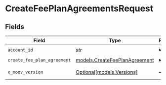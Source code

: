 # CreateFeePlanAgreementsRequest


## Fields

| Field                                                                | Type                                                                 | Required                                                             | Description                                                          |
| -------------------------------------------------------------------- | -------------------------------------------------------------------- | -------------------------------------------------------------------- | -------------------------------------------------------------------- |
| `account_id`                                                         | *str*                                                                | :heavy_check_mark:                                                   | N/A                                                                  |
| `create_fee_plan_agreement`                                          | [models.CreateFeePlanAgreement](../models/createfeeplanagreement.md) | :heavy_check_mark:                                                   | N/A                                                                  |
| `x_moov_version`                                                     | [Optional[models.Versions]](../models/versions.md)                   | :heavy_minus_sign:                                                   | Specify an API version.                                              |